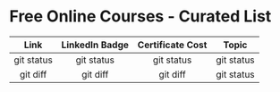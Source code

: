 # Free Online Courses - Curated List 

| Link | LinkedIn Badge  | Certificate Cost | Topic |
|     :---:    |     :---:      |     :---:     |     :---:     |
| git status   | git status     | git status    | git status    |
| git diff     | git diff       | git diff      | git status    |
